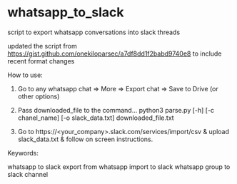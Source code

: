 # whatsapp_to_slack
script to export whatsapp conversations into slack threads

updated the script from https://gist.github.com/onekiloparsec/a7df8dd1f2babd9740e8 to include recent format changes

How to use:

1) Go to any whatsapp chat => More => Export chat => Save to Drive (or other options)

2) Pass downloaded_file to the command...
python3 parse.py [-h] [-c chanel_name] [-o slack_data.txt] downloaded_file.txt

3) Go to https://<your_company>.slack.com/services/import/csv & upload slack_data.txt & follow on screen instructions.

Keywords:

whatsapp to slack
export from whatsapp
import to slack
whatsapp group to slack channel 

